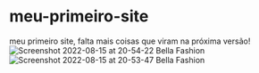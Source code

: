 # meu-primeiro-site
meu primeiro site, falta mais coisas que viram na próxima versão! 
![Screenshot 2022-08-15 at 20-54-22 Bella Fashion](https://user-images.githubusercontent.com/106501423/184755616-e501f3a7-275c-40c9-a502-35b48f5faa5c.png)
![Screenshot 2022-08-15 at 20-53-47 Bella Fashion](https://user-images.githubusercontent.com/106501423/184755641-733531c7-94fa-4b26-9c9d-7cf53d1d29a5.png)
